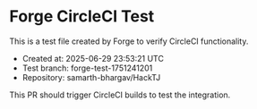 # Forge CircleCI Test
                
This is a test file created by Forge to verify CircleCI functionality.

- Created at: 2025-06-29 23:53:21 UTC
- Test branch: forge-test-1751241201
- Repository: samarth-bhargav/HackTJ

This PR should trigger CircleCI builds to test the integration.
